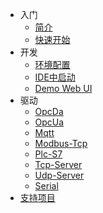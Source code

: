 - 入门
  - [简介](home.md)
  - [快速开始](quick-start.md)
- 开发
  - [环境配置](environment.md)
  - [IDE中启动](idea-start.md)
  - [Demo Web UI](web-ui.md)
- 驱动
  - [OpcDa](opc-da.md)
  - [OpcUa](opc-us.md)
  - [Mqtt](mqtt.md)
  - [Modbus-Tcp](modbus-tcp.md)
  - [Plc-S7](plc-s7.md)
  - [Tcp-Server](tcp-server.md)
  - [Udp-Server](udp-server.md)
  - [Serial](serial.md)
- [支持项目](donate.md)
